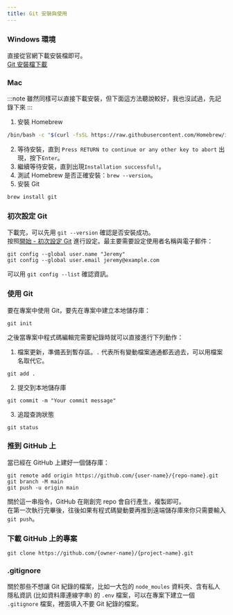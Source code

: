 ```yaml
---
title: Git 安裝與使用
---
```

### Windows 環境
直接從官網下載安裝檔即可。  
[Git 安裝檔下載](https://git-scm.com/)  

### Mac
:::note
雖然同樣可以直接下載安裝，但下面這方法聽說較好，我也沒試過，先記錄下來
:::
1. 安裝 Homebrew
```bash
/bin/bash -c "$(curl -fsSL https://raw.githubusercontent.com/Homebrew/install/HEAD/install.sh)"
```
2. 等待安裝，直到 `Press RETURN to continue or any other key to abort` 出現，按下`Enter`。
3. 繼續等待安裝，直到出現`Installation successful!`。
4. 測試 Homebrew 是否正確安裝：`brew --version`。
5. 安裝 Git
```bash
brew install git
```

### 初次設定 Git
下載完，可以先用 `git --version` 確認是否安裝成功。  
按照[開始 - 初次設定 Git](https://git-scm.com/book/zh-tw/v2/%E9%96%8B%E5%A7%8B-%E5%88%9D%E6%AC%A1%E8%A8%AD%E5%AE%9A-Git) 進行設定。最主要需要設定使用者名稱與電子郵件：
```git
git config --global user.name "Jeremy"
git config --global user.email jeremy@example.com
```
可以用 `git config --list` 確認資訊。

### 使用 Git
要在專案中使用 Git，要先在專案中建立本地儲存庫：
```git
git init​
```
之後當專案中程式碼編輯完需要紀錄時就可以直接進行下列動作：  
1. 檔案更新，準備丟到暫存區。`.` 代表所有變動檔案通通都丟過去，可以用檔案名取代它。
```git
git add .
```
2. 提交到本地儲存庫
```git
git commit -m "Your commit message"
```
3. 追蹤查詢狀態
```git
git status​
```

### 推到 GitHub 上
當已經在 GitHub 上建好一個儲存庫：
```git
git remote add origin https://github.com/{user-name}/{repo-name}.git
git branch -M main
git push -u origin main
```
關於這一串指令，GitHub 在剛創完 repo 會自行產生，複製即可。  
在第一次執行完畢後，往後如果有程式碼變動要再推到遠端儲存庫來你只需要輸入`git push`。

### 下載 GitHub 上的專案
```git
git clone https://github.com/{owner-name}/{project-name}.git
```

### .gitignore
關於那些不想讓 Git 紀錄的檔案，比如一大包的 `node_moules` 資料夾、含有私人隱私資訊 (比如資料庫連線字串) 的 `.env` 檔案，可以在專案下建立一個 `.gitignore` 檔案，裡面填入不要 Git 紀錄的檔案。